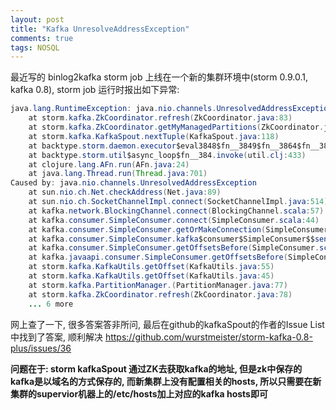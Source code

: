 ```yaml
---
layout: post
title: "Kafka UnresolveAddressException"
comments: true
tags: NOSQL
---
```


最近写的 binlog2kafka storm job 上线在一个新的集群环境中(storm 0.9.0.1, kafka 0.8), storm job 运行时报出如下异常:

```java
java.lang.RuntimeException: java.nio.channels.UnresolvedAddressException
    at storm.kafka.ZkCoordinator.refresh(ZkCoordinator.java:83)
    at storm.kafka.ZkCoordinator.getMyManagedPartitions(ZkCoordinator.java:45)
    at storm.kafka.KafkaSpout.nextTuple(KafkaSpout.java:118)
    at backtype.storm.daemon.executor$eval3848$fn__3849$fn__3864$fn__3893.invoke(executor.clj:562)
    at backtype.storm.util$async_loop$fn__384.invoke(util.clj:433)
    at clojure.lang.AFn.run(AFn.java:24)
    at java.lang.Thread.run(Thread.java:701)
Caused by: java.nio.channels.UnresolvedAddressException
    at sun.nio.ch.Net.checkAddress(Net.java:89)
    at sun.nio.ch.SocketChannelImpl.connect(SocketChannelImpl.java:514)
    at kafka.network.BlockingChannel.connect(BlockingChannel.scala:57)
    at kafka.consumer.SimpleConsumer.connect(SimpleConsumer.scala:44)
    at kafka.consumer.SimpleConsumer.getOrMakeConnection(SimpleConsumer.scala:129)
    at kafka.consumer.SimpleConsumer.kafka$consumer$SimpleConsumer$$sendRequest(SimpleConsumer.scala:69)
    at kafka.consumer.SimpleConsumer.getOffsetsBefore(SimpleConsumer.scala:125)
    at kafka.javaapi.consumer.SimpleConsumer.getOffsetsBefore(SimpleConsumer.scala:80)
    at storm.kafka.KafkaUtils.getOffset(KafkaUtils.java:55)
    at storm.kafka.KafkaUtils.getOffset(KafkaUtils.java:45)
    at storm.kafka.PartitionManager.(PartitionManager.java:77)
    at storm.kafka.ZkCoordinator.refresh(ZkCoordinator.java:78)
    ... 6 more
```

网上查了一下, 很多答案答非所问, 最后在github的kafkaSpout的作者的Issue List中找到了答案, 顺利解决 https://github.com/wurstmeister/storm-kafka-0.8-plus/issues/36


**问题在于: storm kafkaSpout 通过ZK去获取kafka的地址, 但是zk中保存的kafka是以域名的方式保存的, 而新集群上没有配置相关的hosts, 所以只需要在新集群的supervior机器上的/etc/hosts加上对应的kafka hosts即可**



